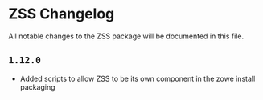 # ZSS Changelog

All notable changes to the ZSS package will be documented in this file.

## `1.12.0`

- Added scripts to allow ZSS to be its own component in the zowe install packaging